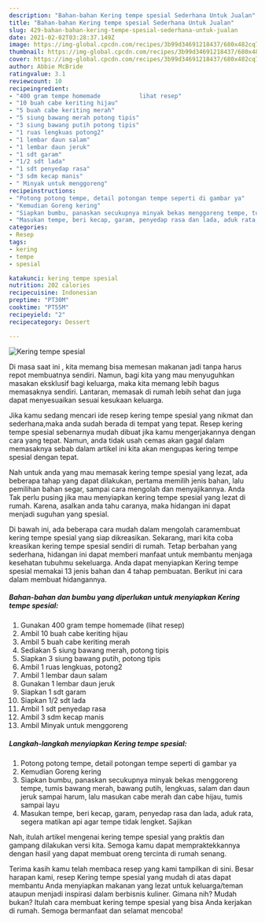 ```yaml
---
description: "Bahan-bahan Kering tempe spesial Sederhana Untuk Jualan"
title: "Bahan-bahan Kering tempe spesial Sederhana Untuk Jualan"
slug: 429-bahan-bahan-kering-tempe-spesial-sederhana-untuk-jualan
date: 2021-02-02T03:28:37.149Z
image: https://img-global.cpcdn.com/recipes/3b99d34691218437/680x482cq70/kering-tempe-spesial-foto-resep-utama.jpg
thumbnail: https://img-global.cpcdn.com/recipes/3b99d34691218437/680x482cq70/kering-tempe-spesial-foto-resep-utama.jpg
cover: https://img-global.cpcdn.com/recipes/3b99d34691218437/680x482cq70/kering-tempe-spesial-foto-resep-utama.jpg
author: Abbie McBride
ratingvalue: 3.1
reviewcount: 10
recipeingredient:
- "400 gram tempe homemade           lihat resep"
- "10 buah cabe keriting hijau"
- "5 buah cabe keriting merah"
- "5 siung bawang merah potong tipis"
- "3 siung bawang putih potong tipis"
- "1 ruas lengkuas potong2"
- "1 lembar daun salam"
- "1 lembar daun jeruk"
- "1 sdt garam"
- "1/2 sdt lada"
- "1 sdt penyedap rasa"
- "3 sdm kecap manis"
- " Minyak untuk menggoreng"
recipeinstructions:
- "Potong potong tempe, detail potongan tempe seperti di gambar ya"
- "Kemudian Goreng kering"
- "Siapkan bumbu, panaskan secukupnya minyak bekas menggoreng tempe, tumis bawang merah, bawang putih, lengkuas, salam dan daun jeruk sampai harum, lalu masukan cabe merah dan cabe hijau, tumis sampai layu"
- "Masukan tempe, beri kecap, garam, penyedap rasa dan lada, aduk rata, segera matikan api agar tempe tidak lengket. Sajikan"
categories:
- Resep
tags:
- kering
- tempe
- spesial

katakunci: kering tempe spesial 
nutrition: 202 calories
recipecuisine: Indonesian
preptime: "PT30M"
cooktime: "PT55M"
recipeyield: "2"
recipecategory: Dessert

---
```



![Kering tempe spesial](https://img-global.cpcdn.com/recipes/3b99d34691218437/680x482cq70/kering-tempe-spesial-foto-resep-utama.jpg)

Di masa  saat ini , kita memang bisa memesan makanan jadi tanpa harus repot membuatnya sendiri. Namun, bagi kita yang mau menyuguhkan masakan eksklusif bagi keluarga, maka kita memang lebih bagus memasaknya sendiri. Lantaran, memasak di rumah lebih sehat dan juga dapat menyesuaikan sesuai kesukaan keluarga.

Jika kamu sedang mencari ide resep kering tempe spesial yang nikmat dan sederhana,maka anda sudah berada di tempat yang tepat. Resep kering tempe spesial  sebenarnya mudah dibuat jika kamu mengerjakannya dengan cara yang tepat. Namun, anda tidak usah cemas akan gagal dalam memasaknya 
sebab dalam artikel ini kita akan mengupas kering tempe spesial dengan tepat.  



Nah untuk anda yang mau memasak kering tempe spesial yang lezat, ada beberapa tahap yang dapat dilakukan, pertama memilih jenis bahan, lalu pemilihan bahan segar, sampai cara mengolah dan menyajikannya. Anda Tak perlu pusing jika mau menyiapkan kering tempe spesial yang lezat di rumah. Karena, asalkan anda  tahu caranya, maka hidangan ini dapat menjadi suguhan yang spesial.

Di bawah ini, ada beberapa cara mudah dalam mengolah caramembuat kering tempe spesial yang siap dikreasikan. Sekarang, mari kita coba kreasikan kering tempe spesial sendiri di rumah. Tetap berbahan yang sederhana, hidangan ini dapat memberi manfaat untuk membantu menjaga kesehatan tubuhmu sekeluarga. Anda dapat menyiapkan Kering tempe spesial memakai 13 jenis bahan dan 4 tahap pembuatan. Berikut ini cara dalam membuat hidangannya.

<!--inarticleads1-->

##### Bahan-bahan dan bumbu yang diperlukan untuk menyiapkan Kering tempe spesial:

1. Gunakan 400 gram tempe homemade           (lihat resep)
1. Ambil 10 buah cabe keriting hijau
1. Ambil 5 buah cabe keriting merah
1. Sediakan 5 siung bawang merah, potong tipis
1. Siapkan 3 siung bawang putih, potong tipis
1. Ambil 1 ruas lengkuas, potong2
1. Ambil 1 lembar daun salam
1. Gunakan 1 lembar daun jeruk
1. Siapkan 1 sdt garam
1. Siapkan 1/2 sdt lada
1. Ambil 1 sdt penyedap rasa
1. Ambil 3 sdm kecap manis
1. Ambil  Minyak untuk menggoreng




<!--inarticleads2-->

##### Langkah-langkah menyiapkan Kering tempe spesial:

1. Potong potong tempe, detail potongan tempe seperti di gambar ya
1. Kemudian Goreng kering
1. Siapkan bumbu, panaskan secukupnya minyak bekas menggoreng tempe, tumis bawang merah, bawang putih, lengkuas, salam dan daun jeruk sampai harum, lalu masukan cabe merah dan cabe hijau, tumis sampai layu
1. Masukan tempe, beri kecap, garam, penyedap rasa dan lada, aduk rata, segera matikan api agar tempe tidak lengket. Sajikan




Nah, itulah artikel mengenai  kering tempe spesial  yang praktis dan gampang dilakukan versi kita. Semoga kamu dapat mempraktekkannya dengan hasil yang dapat membuat oreng tercinta di rumah senang. 

Terima kasih kamu telah membaca resep yang kami tampilkan di sini. Besar harapan kami, resep  Kering tempe spesial yang mudah di atas dapat membantu Anda menyiapkan makanan yang lezat untuk keluarga/teman ataupun menjadi inspirasi dalam berbisnis kuliner. Gimana nih? Mudah bukan? Itulah cara membuat kering tempe spesial yang bisa Anda kerjakan di rumah. Semoga bermanfaat dan selamat mencoba!


